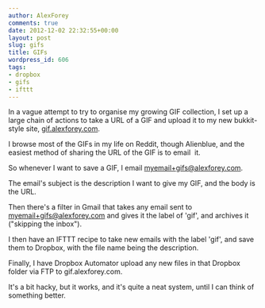 ```yaml
---
author: AlexForey
comments: true
date: 2012-12-02 22:32:55+00:00
layout: post
slug: gifs
title: GIFs
wordpress_id: 606
tags:
- dropbox
- gifs
- ifttt
---
```


In a vague attempt to try to organise my growing GIF collection, I set up a large chain of actions to take a URL of a GIF and upload it to my new bukkit-style site, [gif.alexforey.com](http://gif.alexforey.com).

I browse most of the GIFs in my life on Reddit, though Alienblue, and the easiest method of sharing the URL of the GIF is to email  it.

So whenever I want to save a GIF, I email myemail+gifs@alexforey.com.

The email's subject is the description I want to give my GIF, and the body is the URL.

Then there's a filter in Gmail that takes any email sent to myemail+gifs@alexforey.com and gives it the label of 'gif', and archives it ("skipping the inbox").

I then have an IFTTT recipe to take new emails with the label 'gif', and save them to Dropbox, with the file name being the description.

Finally, I have Dropbox Automator upload any new files in that Dropbox folder via FTP to gif.alexforey.com.

It's a bit hacky, but it works, and it's quite a neat system, until I can think of something better.
